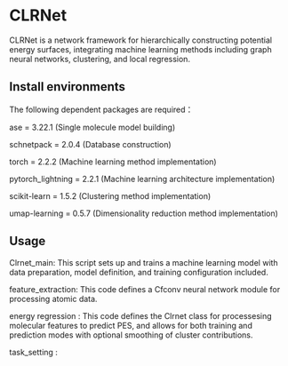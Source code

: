 # CLRNet

CLRNet is a network framework for hierarchically constructing potential energy surfaces, integrating machine learning methods including graph neural networks, clustering, and local regression.

## Install environments

The following dependent  packages are required：

ase = 3.22.1 (Single molecule model building)

schnetpack = 2.0.4 (Database construction)

torch = 2.2.2 (Machine learning method implementation)

pytorch_lightning = 2.2.1 (Machine learning architecture implementation)

scikit-learn = 1.5.2 (Clustering method implementation)

umap-learning = 0.5.7 (Dimensionality reduction method implementation)

## Usage

Clrnet_main: This script sets up and trains a machine learning model with data preparation, model definition, and training configuration included.

feature_extraction: This code defines a Cfconv neural network module for processing atomic data.

energy regression : This code defines the Clrnet class for processesing molecular features to predict PES, and allows for both training and prediction modes with optional smoothing of cluster contributions.

task_setting :
